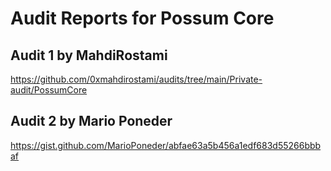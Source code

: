 # Audit Reports for Possum Core

## Audit 1 by MahdiRostami

https://github.com/0xmahdirostami/audits/tree/main/Private-audit/PossumCore


## Audit 2 by Mario Poneder

https://gist.github.com/MarioPoneder/abfae63a5b456a1edf683d55266bbbaf